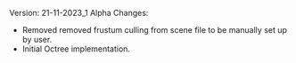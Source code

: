 Version: 21-11-2023_1 Alpha
Changes:
- Removed removed frustum culling from scene file to be manually set up by user.
- Initial Octree implementation.

